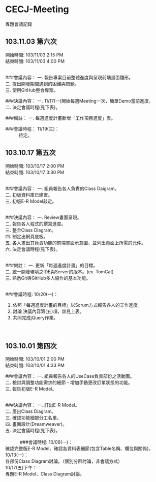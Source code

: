 CECJ-Meeting
============

專題會議記錄


103.11.03 第六次
----------------

開始時間: 103/11/03  2:15 PM<br/>
結束時間: 103/11/03  4:00 PM<br/><br/>

###會議內容：
一. 報告專案目前整體進度與呈現前端畫面雛形。<br/>
二. 提出開發期間遇到的困難與問題。<br/>
三. 使用GitHub整合專案。<br/>

###決議內容：
一. 11/17(一)開始每週Meeting一次，簡單Demo當前進度。<br/>
二. 決定會議時程(見下表)。<br/>

###備註：
一. 每週進度計畫新增「工作項目進度」表。<br/>

###會議時程：
11/19(三)：<br/>
　　　待定。<br/>

   
103.10.17 第五次
----------------

開始時間: 103/10/17  2:00 PM<br/>
結束時間: 103/10/17  3:30 PM<br/><br/>

###會議內容：
一. 組員報告各人負責的Class Daigram。 <br/>
二. 初版資料庫已建置。<br/>
三. 初版E-R Model敲定。<br/><br/>

###決議內容：
一. Review畫面呈現。<br/>
二. 報告各人程式的撰寫進度。<br/>
三. 整合Class Diagram。<br/>
四. 制定出網頁底板。<br/>
五. 各人畫出其負責功能的前端畫面示意圖，並列出頁面上所需的元件。<br/>
六. 決定會議時程(見下表)。<br/><br/>

###備註：
一. 更新「每週進度計畫」的目標。<br/>
二. 統一開發環境之IDE與Server的版本。(ex. TomCat)<br/>
三. 熟悉Git與GitHub多人協作的基本功能。<br/><br/>

###會議時程:
10/20(一)：<br/>
   1. 依照「每週進度計畫的目標」以Scrum方式報告各人的工作進度。<br/>
   2. 討論 決議內容第(五)項，詳見上表。<br/>
   3. 共同完成jQuery作業。<br/><br/><br/>


103.10.01 第四次
----------------
開始時間: 103/10/01  2:00 PM<br/>
結束時間: 103/10/01  4:33 PM<br/>

###會議內容：
一. 組員報告各人的UseCase負責部份之活動圖。<br/>
二. 檢討與調整功能需求的細節 - 增加手動更改訂單狀態的功能。<br/>
三. 報告初版E-R Model。<br/><br/>

###決議內容：
一. 訂出E-R Model。<br/>
二. 產出Class Diagram。<br/>
三. 確認功能細部分工名單。<br/>
四. 畫面設計(Dreamweaver)。<br/>
五. 決定會議時程(見下表)。<br/><br/>
　　　
###會議時程:
10/06(一)：<br/>
   確認完整版E-R Model、確認各資料表細節(包含Table名稱、欄位與關係)。<br/>
10/13(一)：<br/>
   各部份Class Diagram討論。（個別分群討論，非會議方式）<br/>
10/17(五)下午：<br/>
   專題E-R Model、Class Diagram討論。<br/><br/>

